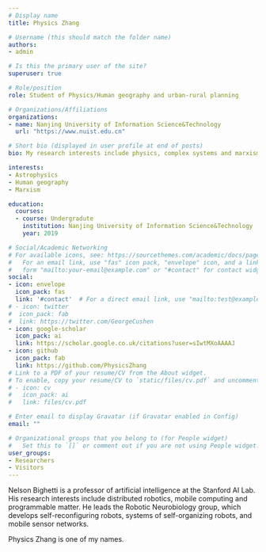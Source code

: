 ```yaml
---
# Display name
title: Physics Zhang

# Username (this should match the folder name)
authors:
- admin

# Is this the primary user of the site?
superuser: true

# Role/position
role: Student of Physics/Human geography and urban-rural planning

# Organizations/Affiliations
organizations:
- name: Nanjing University of Information Science&Technology
  url: "https://www.nuist.edu.cn"

# Short bio (displayed in user profile at end of posts)
bio: My research interests include physics, complex systems and marxism.

interests:
- Astrophysics
- Human geography
- Marxism

education:
  courses:
  - course: Undergradute
    institution: Nanjing University of Information Science&Technology
    year: 2019

# Social/Academic Networking
# For available icons, see: https://sourcethemes.com/academic/docs/page-builder/#icons
#   For an email link, use "fas" icon pack, "envelope" icon, and a link in the
#   form "mailto:your-email@example.com" or "#contact" for contact widget.
social:
- icon: envelope
  icon_pack: fas
  link: '#contact'  # For a direct email link, use "mailto:test@example.org".
# - icon: twitter
#  icon_pack: fab
#  link: https://twitter.com/GeorgeCushen
- icon: google-scholar
  icon_pack: ai
  link: https://scholar.google.co.uk/citations?user=sIwtMXoAAAAJ
- icon: github
  icon_pack: fab
  link: https://github.com/PhysicsZhang
# Link to a PDF of your resume/CV from the About widget.
# To enable, copy your resume/CV to `static/files/cv.pdf` and uncomment the lines below.
# - icon: cv
#   icon_pack: ai
#   link: files/cv.pdf

# Enter email to display Gravatar (if Gravatar enabled in Config)
email: ""

# Organizational groups that you belong to (for People widget)
#   Set this to `[]` or comment out if you are not using People widget.
user_groups:
- Researchers
- Visitors
---
```


Nelson Bighetti is a professor of artificial intelligence at the Stanford AI Lab. His research interests include distributed robotics, mobile computing and programmable matter. He leads the Robotic Neurobiology group, which develops self-reconfiguring robots, systems of self-organizing robots, and mobile sensor networks.

Physics Zhang is one of my names.
